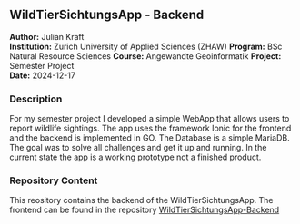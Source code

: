 ## WildTierSichtungsApp - Backend

**Author:**         Julian Kraft   
**Institution:**    Zurich University of Applied Sciences (ZHAW)
**Program:**        BSc Natural Resource Sciences
**Course:**         Angewandte Geoinformatik
**Project:**        Semester Project  
**Date:**           2024-12-17

### Description

For my semester project I developed a simple WebApp that allows users to report wildlife sightings. The app uses the framework Ionic for the frontend and the backend is implemented in GO.
The Database is a simple MariaDB. The goal was to solve all challenges and get it up and running. In the current state the app is a working prototype not a finished product.

### Repository Content

This reository contains the backend of the WildTierSichtungsApp. The frontend can be found in the repository [WildTierSichtungsApp-Backend](https://github.com/juliankraft/WildtierSichtungsApp_front)
